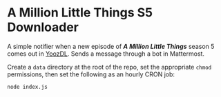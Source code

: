 # A Million Little Things S5 Downloader
A simple notifier when a new episode of ***A Million Little Things*** season 5 comes out in [YoozDL](https://yoozdl.top/2018%D8%AF%D8%A7%D9%86%D9%84%D9%88%D8%AF-%D8%B3%D8%B1%DB%8C%D8%A7%D9%84-a-million-little-things/).
Sends a message through a bot in Mattermost.

Create a `data` directory at the root of the repo, set the appropriate `chmod` permissions, then set the following as an hourly CRON job:
```
node index.js
```
